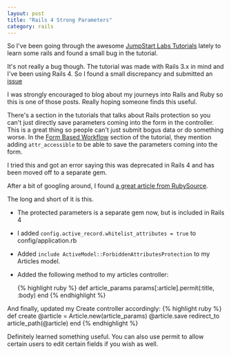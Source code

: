 ```yaml
---
layout: post
title: "Rails 4 Strong Parameters"
category: rails
---
```



So I've been going through the awesome [JumpStart Labs Tutorials](http://tutorials.jumpstartlab.com/) lately to learn some rails and found a small bug in the tutorial.

It's not really a bug though. The tutorial was made with Rails 3.x in mind and I've been using Rails 4.  So I found a small discrepancy and submitted an [issue](https://github.com/JumpstartLab/curriculum/issues/606)

I was strongly encouraged to blog about my journeys into Rails and Ruby so this is one of those posts.  Really hoping someone finds this useful.

<!--break-->

There's a section in the tutorials that talks about Rails protection so you can't just directly save parameters coming into the form in the controller.  This is a great thing so people can't just submit bogus data or do something worse.  In the [Form Based Workflow](http://tutorials.jumpstartlab.com/projects/blogger.html#i1:-form-based-workflow) section of the tutorial, they mention adding `attr_accessible` to be able to save the parameters coming into the form.

I tried this and got an error saying this was deprecated in Rails 4 and has been moved off to a separate gem.

After a bit of googling around, I found [a great article from RubySource](http://rubysource.com/rails-4-quick-look-strong-parameters/).

The long and short of it is this.

  * The protected parameters is a separate gem now, but is included in Rails 4
  * I added `config.active_record.whitelist_attributes = true` to config/application.rb
  * Added `include ActiveModel::ForbiddenAttributesProtection` to my Articles model.
  * Added the following method to my articles controller:

    {% highlight ruby %}
    def article_params
        params[:article].permit(:title, :body)
    end
    {% endhighlight %}

And finally, updated my Create controller accordingly:
   {% highlight ruby %}
    def create
      @article = Article.new(article_params)
      @article.save
      redirect_to article_path(@article)
    end
    {% endhighlight %}

Definitely learned something useful.  You can also use permit to allow certain users to edit certain fields if you wish as well.


